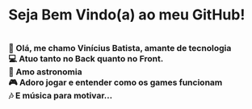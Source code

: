 <h1>Seja Bem Vindo(a) ao meu GitHub!<h1>

 <h3>
 🤖 Olá, me chamo Vinícius Batista, amante de tecnologia <br>
 💻 Atuo tanto no Back quanto no Front. <br>
 🚀 Amo astronomia <br>
 🎮 Adoro jogar e entender como os games funcionam <br>
 🎶  E música para motivar... <br>
</h3>

